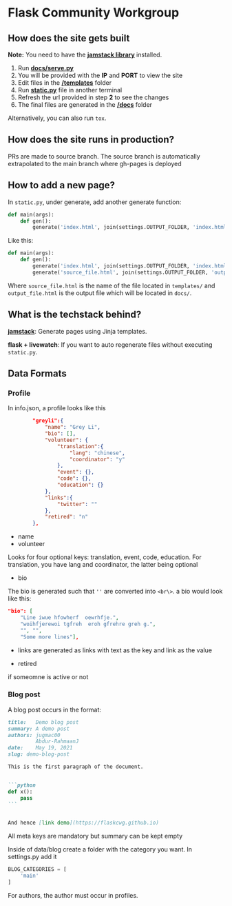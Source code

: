 # Flask Community Workgroup

## How does the site gets built

**Note:** You need to have the **[jamstack library](https://pypi.org/project/jamstack/)** installed.

1. Run [**docs/serve.py**](docs/serve.py)
2. You will be provided with the **IP** and **PORT** to view the site
3. Edit files in the [**/templates**](/templates) folder
4. Run [**static.py**](static.py) file in another terminal
5. Refresh the url provided in step **2** to see the changes
6. The final files are generated in the [**/docs**](/docs) folder

Alternatively, you can also run `tox`.

## How does the site runs in production?

PRs are made to source branch. The source branch is automatically extrapolated to the main branch where gh-pages is deployed

## How to add a new page?

In `static.py`, under generate, add another generate function:

```python
def main(args):
    def gen():
        generate('index.html', join(settings.OUTPUT_FOLDER, 'index.html'), **context)
```

Like this:

```python
def main(args):
    def gen():
        generate('index.html', join(settings.OUTPUT_FOLDER, 'index.html'), **context)
        generate('source_file.html', join(settings.OUTPUT_FOLDER, 'output_file.html'), **context)
```

Where `source_file.html` is the name of the file located in `templates/` and `output_file.html` is the output file which will be located in `docs/`.

## What is the techstack behind?

**[jamstack](https://jamstack.org)**: Generate pages using Jinja templates.

**flask + livewatch**: If you want to auto regenerate files without executing `static.py`.


## Data Formats


### Profile

In info.json, a profile looks like this

```json
		"greyli":{
			"name": "Grey Li",
			"bio": [],
			"volunteer": {
				"translation":{
					"lang": "chinese",
					"coordinator": "y"
				},
				"event": {},
				"code": {},
				"education": {}
			},
			"links":{
				"twitter": ""
			},
			"retired": "n"
		},
```


- name
- volunteer

Looks for four optional keys: translation, event, code, education.
For translation, you have lang and coordinator, the latter being optional

- bio

The bio is generated such that `''` are converted into `<br\>`. a bio would look like this:


```json
"bio": [
	"Line iwue hfowherf  oewrhfje.", 
	"woihfjerewoi tgfreh  eroh gfrehre greh g.", 
	"", "",
	"Some more lines"],
```

- links are generated as links with text as the key and link as the value

- retired

if someomne is active or not

### Blog post

A blog post occurs in the format:

`````md
title:   Demo blog post
summary: A demo post
authors: jugmac00
         Abdur-RahmaanJ
date:    May 19, 2021
slug: demo-blog-post

This is the first paragraph of the document.


```python
def x():
    pass
```


And hence [link demo](https://flaskcwg.github.io)
``````

All meta keys are mandatory but summary can be kept empty

Inside of data/blog create a folder with the category you want. In settings.py add it

```python
BLOG_CATEGORIES = [
    'main'
]
```

For authors, the author must occur in profiles.

